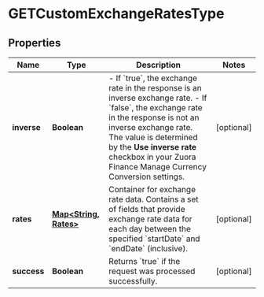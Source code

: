

# GETCustomExchangeRatesType


## Properties

| Name | Type | Description | Notes |
|------------ | ------------- | ------------- | -------------|
|**inverse** | **Boolean** | - If &#x60;true&#x60;, the exchange rate in the response is an inverse exchange rate. - If &#x60;false&#x60;, the exchange rate in the response is not an inverse exchange rate. The value is determined by the **Use inverse rate** checkbox in your Zuora Finance Manage Currency Conversion settings.  |  [optional] |
|**rates** | [**Map&lt;String, Rates&gt;**](Rates.md) | Container for exchange rate data. Contains a set of fields that provide exchange rate data for each day between the specified &#x60;startDate&#x60; and &#x60;endDate&#x60; (inclusive).   |  [optional] |
|**success** | **Boolean** | Returns &#x60;true&#x60; if the request was processed successfully.  |  [optional] |



